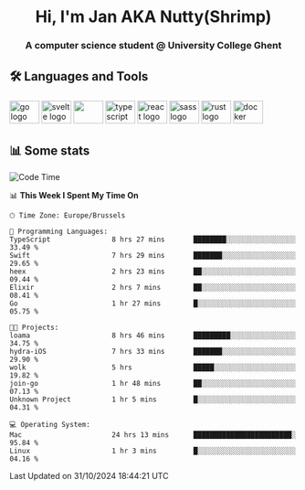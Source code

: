 <h1 align="center">Hi, I'm Jan AKA Nutty(Shrimp)</h1>
<h3 align="center">A computer science student @ University College Ghent</h3>

<h2 align="left">🛠️ Languages and Tools</h2>

###

<div align="left">
  <img src="https://cdn.jsdelivr.net/gh/devicons/devicon/icons/go/go-original.svg" height="40" width="52" alt="go logo"  />
  <img src="https://cdn.jsdelivr.net/gh/devicons/devicon@latest/icons/svelte/svelte-original.svg"  height="40" width="52" alt="svelte logo" />
  <img src="https://cdn.jsdelivr.net/gh/devicons/devicon@latest/icons/tailwindcss/tailwindcss-original.svg" height="40" width="52" />
  <img src="https://cdn.jsdelivr.net/gh/devicons/devicon/icons/typescript/typescript-original.svg" height="40" width="52" alt="typescript logo"  />
  <img src="https://cdn.jsdelivr.net/gh/devicons/devicon/icons/react/react-original.svg" height="40" width="52" alt="react logo"  />
  <img src="https://cdn.jsdelivr.net/gh/devicons/devicon/icons/sass/sass-original.svg" height="40" width="52" alt="sass logo"  />
  <img src="https://cdn.jsdelivr.net/gh/devicons/devicon@latest/icons/rust/rust-original.svg" height="40" width="52" alt="rust logo" />
  <img src="https://cdn.jsdelivr.net/gh/devicons/devicon/icons/docker/docker-original.svg" height="40" width="52" alt="docker logo"  />
</div>

<h2>📊 Some stats</h2>

<!--START_SECTION:waka-->
![Code Time](http://img.shields.io/badge/Code%20Time-5%2C205%20hrs%2012%20mins-blue)

📊 **This Week I Spent My Time On** 

```text
🕑︎ Time Zone: Europe/Brussels

💬 Programming Languages: 
TypeScript               8 hrs 27 mins       ████████░░░░░░░░░░░░░░░░░   33.49 % 
Swift                    7 hrs 29 mins       ███████░░░░░░░░░░░░░░░░░░   29.65 % 
heex                     2 hrs 23 mins       ██░░░░░░░░░░░░░░░░░░░░░░░   09.44 % 
Elixir                   2 hrs 7 mins        ██░░░░░░░░░░░░░░░░░░░░░░░   08.41 % 
Go                       1 hr 27 mins        █░░░░░░░░░░░░░░░░░░░░░░░░   05.75 % 

🐱‍💻 Projects: 
loama                    8 hrs 46 mins       █████████░░░░░░░░░░░░░░░░   34.75 % 
hydra-iOS                7 hrs 33 mins       ███████░░░░░░░░░░░░░░░░░░   29.90 % 
wolk                     5 hrs               █████░░░░░░░░░░░░░░░░░░░░   19.82 % 
join-go                  1 hr 48 mins        ██░░░░░░░░░░░░░░░░░░░░░░░   07.13 % 
Unknown Project          1 hr 5 mins         █░░░░░░░░░░░░░░░░░░░░░░░░   04.31 % 

💻 Operating System: 
Mac                      24 hrs 13 mins      ████████████████████████░   95.84 % 
Linux                    1 hr 3 mins         █░░░░░░░░░░░░░░░░░░░░░░░░   04.16 % 
```


 Last Updated on 31/10/2024 18:44:21 UTC
<!--END_SECTION:waka-->
